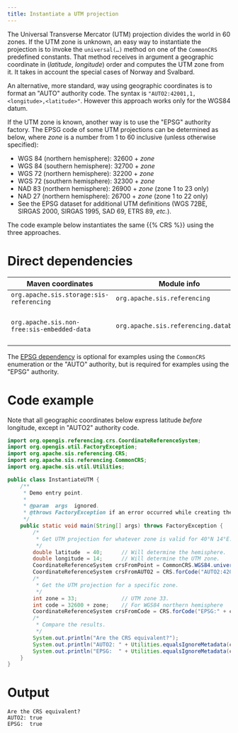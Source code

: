 ```yaml
---
title: Instantiate a UTM projection
---
```


The Universal Transverse Mercator (UTM) projection divides the world in 60 zones.
If the UTM zone is unknown, an easy way to instantiate the projection
is to invoke the `universal(…)` method on one of the `CommonCRS` predefined constants.
That method receives in argument a geographic coordinate in (_latitude_, _longitude_) order and computes the UTM zone from it.
It takes in account the special cases of Norway and Svalbard.

An alternative, more standard, way using geographic coordinates is to format an "AUTO" authority code.
The syntax is `"AUTO2:​42001,​1,​<longitude>,​<latitude>"`.
However this approach works only for the WGS84 datum.

If the UTM zone is known, another way is to use the "EPSG" authority factory.
The EPSG code of some UTM projections can be determined as below, where _zone_ is a number from 1 to 60 inclusive (unless otherwise specified):

* WGS 84 (northern hemisphere): 32600 + _zone_
* WGS 84 (southern hemisphere): 32700 + _zone_
* WGS 72 (northern hemisphere): 32200 + _zone_
* WGS 72 (southern hemisphere): 32300 + _zone_
* NAD 83 (northern hemisphere): 26900 + _zone_ (zone 1 to 23 only)
* NAD 27 (northern hemisphere): 26700 + _zone_ (zone 1 to 22 only)
* See the EPSG dataset for additional UTM definitions
  (WGS 72BE, SIRGAS 2000, SIRGAS 1995, SAD 69, ETRS 89, _etc._).

The code example below instantiates the same {{% CRS %}} using the three approaches.


# Direct dependencies

Maven coordinates                           | Module info                           | Remarks
------------------------------------------- | ------------------------------------- | -----------------------------
`org.apache.sis.storage:sis-referencing`    | `org.apache.sis.referencing`          |
`org.apache.sis.non-free:sis-embedded-data` | `org.apache.sis.referencing.database` | Optional. Non-Apache license.

The [EPSG dependency](../epsg.html) is optional for examples using the `CommonCRS` enumeration
or the "AUTO" authority, but is required for examples using the "EPSG" authority.


# Code example

Note that all geographic coordinates below express latitude *before* longitude,
except in "AUTO2" authority code.

```java
import org.opengis.referencing.crs.CoordinateReferenceSystem;
import org.opengis.util.FactoryException;
import org.apache.sis.referencing.CRS;
import org.apache.sis.referencing.CommonCRS;
import org.apache.sis.util.Utilities;

public class InstantiateUTM {
    /**
     * Demo entry point.
     *
     * @param  args  ignored.
     * @throws FactoryException if an error occurred while creating the Coordinate Reference System (CRS).
     */
    public static void main(String[] args) throws FactoryException {
        /*
         * Get UTM projection for whatever zone is valid for 40°N 14°E.
         */
        double latitude  = 40;      // Will determine the hemisphere.
        double longitude = 14;      // Will determine the UTM zone.
        CoordinateReferenceSystem crsFromPoint = CommonCRS.WGS84.universal(latitude, longitude);
        CoordinateReferenceSystem crsFromAUTO2 = CRS.forCode("AUTO2:42001,1," + longitude + "," + latitude);
        /*
         * Get the UTM projection for a specific zone.
         */
        int zone = 33;              // UTM zone 33.
        int code = 32600 + zone;    // For WGS84 northern hemisphere
        CoordinateReferenceSystem crsFromCode = CRS.forCode("EPSG:" + code);
        /*
         * Compare the results.
         */
        System.out.println("Are the CRS equivalent?");
        System.out.println("AUTO2: " + Utilities.equalsIgnoreMetadata(crsFromPoint, crsFromAUTO2));
        System.out.println("EPSG:  " + Utilities.equalsIgnoreMetadata(crsFromPoint, crsFromCode));
    }
}
```


# Output

```
Are the CRS equivalent?
AUTO2: true
EPSG:  true
```
